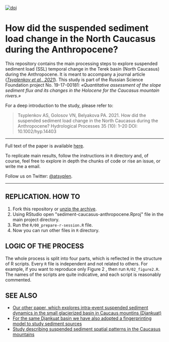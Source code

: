 [![doi](https://img.shields.io/badge/doi-10.1002%2Fhyp.14403-brightgreen)][doi]

# How did the suspended sediment load change in the North Caucasus during the Anthropocene?

This repository contains the main processing steps to explore suspended sediment load (SSL) temporal change in the Terek basin (North Caucasus) during the Anthropocene. It is meant to accompany a journal article ([*Tsyplenkov et al., 2021*][doi]). This study is part of the Russian Science Foundation project No. 19-17-00181: *«Quantitative assessment of the slope sediment flux and its changes in the Holocene for the Caucasus mountain rivers.»*

For a deep introduction to the study, please refer to:
>Tsyplenkov AS, Golosov VN, Belyakova PA. 2021. How did the suspended sediment load change in the North Caucasus during the Anthropocene? Hydrological Processes 35 (10): 1–20 DOI: 10.1002/hyp.14403


***

Full text of the paper is available [here][doi].

To replicate main results, follow the instructions in `R` directory and, of course, feel free to explore in depth the chunks of code or rise an issue, or write me a email.

Follow us on Twitter: [@atsyplen][ats].

[doi]: https://doi.org/10.1002/hyp.14403
[ats]: https://twitter.com/atsyplen

***

## REPLICATION. HOW TO
1. Fork this repository or [unzip the archive][arch].
2. Using RStudio open "sediment-caucasus-anthropocene.Rproj" file in the main project directory.
3. Run the `R/00_prepare-r-session.R` file. 
4. Now you can run other files in `R` directory.

## LOGIC OF THE PROCESS
The whole process is split into four parts, which is reflected in the structure of R scripts. Every `R` file is independent and not related to others. For example, if you want to reproduce only Figure 2 , then run `R/02_figure2.R`.
The names of the scripts are quite indicative, and each script is reasonably commented.

## SEE ALSO
 - [Our other paper, which explores intra-event suspended sediment dynamics in the small glacierized basin in Caucaus mountins (Djankuat)][jss]
 - [For the same Djankuat basin we have also adopted a fingerprinting model to study sediment sources][catena]
 - [Study describing suspended sediment spatial patterns in the Caucasus mountains][piahs]

[catena]: https://doi.org/10.1016/j.catena.2021.105285
[jss]: https://doi.org/10.1007/s11368-020-02633-z
[piahs]: https://doi.org/10.5194/piahs-381-87-2019
[arch]: https://github.com/atsyplenkov/sediment-caucasus-anthropocene/archive/refs/heads/master.zip
